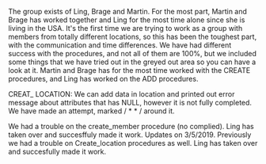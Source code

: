 The group exists of Ling, Brage and Martin. For the most part, Martin and Brage has worked together and Ling for the most time alone since she is living in the USA. It's the first time we are trying to work as a group with members from totally different locations, so this has been the toughest part, with the communication and time differences. We have had different success with the procedures, and not all of them are 100%, but we included some things that we have tried out in the greyed out area so you can have a look at it. Martin and Brage has for the most time worked with the CREATE procedures, and Ling has worked on the ADD procedures.

CREAT_ LOCATION: We can add data in location and printed out error message about attributes that has NULL, however it is not fully completed. We have made an attempt, marked / * * / around it.

We had a trouble on the create_member procedure (no complied). Ling has taken over and succesffuly made it work.
Updates on 3/5/2019. Previously we had a trouble on Create_location procedures as well. Ling has taken over and succesfully made it work.
